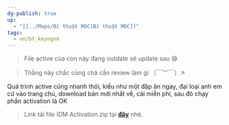 ```yaml
---
dg-publish: true
up:
  - "[[../Maps/Bí thuật MOC|Bí thuật MOC]]"
tags:
  - on/bt_keyngon
---
```


> File active của con này đang outdate sẽ update sau 😅

> Thằng này chắc cũng chả cần review làm gì （￣︶￣）↗　

Quá trình active cũng nhanh thôi, kiểu như một đập ăn ngay, đại loại anh em cứ vào trang chủ, download bản mới nhất về, cài miễn phí, sau đó chạy phần activation là OK

> Link tải file IDM Activation.zip tại [**đây**](https://justpaste.it/9ja8g?fbclid=IwAR13aUVvvFxKwi0ha8qwe_LpHFUObAEImih7BFLvwE2MY7r8oWsijGXZ5YQ) nhé.

